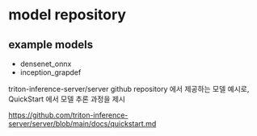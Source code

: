 # model repository

## example models

- densenet_onnx
- inception_grapdef

triton-inference-server/server github repository 에서 제공하는 모델 예시로, QuickStart 에서 모델 추론 과정을 제시

<https://github.com/triton-inference-server/server/blob/main/docs/quickstart.md>
